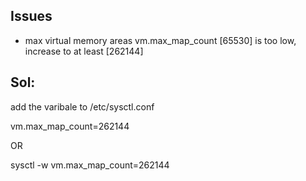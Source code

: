 ## Issues

- max virtual memory areas vm.max_map_count [65530] is too low, increase to at least [262144]

## Sol:
add the varibale to /etc/sysctl.conf

vm.max_map_count=262144

OR

sysctl -w vm.max_map_count=262144